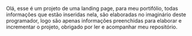 Olá, esse é um projeto de uma landing page, para meu portifólio, todas informações que estão inseridas nela, são elaboradas no imaginário deste programador, logo são apenas informações preenchidas para elaborar e incrementar o projeto, obrigado por ler e acompanhar meu repositório.
